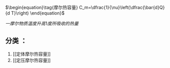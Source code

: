 $\begin{equation}\tag{摩尔热容量}
C_m=\dfrac{1}{\nu}\left(\dfrac{\bar{d}Q}{d T}\right)
\end{equation}$

$\begin{equation}\tag{摩尔热容量}
一摩尔物质温度升高1度所吸收的热量
\end{equation}$
## 分类 ：

1. [[定体摩尔热容量]]
2. [[定压摩尔热容量]]
